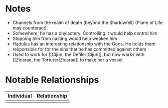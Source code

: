 # Notes
- Channels from the realm of death (beyond the Shadowfell) (Plane of Life may counteract)
- Somewhere, he has a phylactery. Controlling it would help control him
- Stopping him from casting would help weaken him
- Hadulus has an interesting relationship with the Gods. He holds them responsible for for the sins that he has committed against others
- Used to work for [[Cijun, the Defiler|Cijun]], but now works with [[Zicarae, the Torturer|Zicarae]] to make her a vessel. 

# Notable Relationships
| Individual | Relationship |
| ---------- | ------------ |
|            |              |